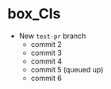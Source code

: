 # box_CIs

* New `test-pr` branch
  * commit 2
  * commit 3
  * commit 4
  * commit 5 (queued up)
  * commit 6